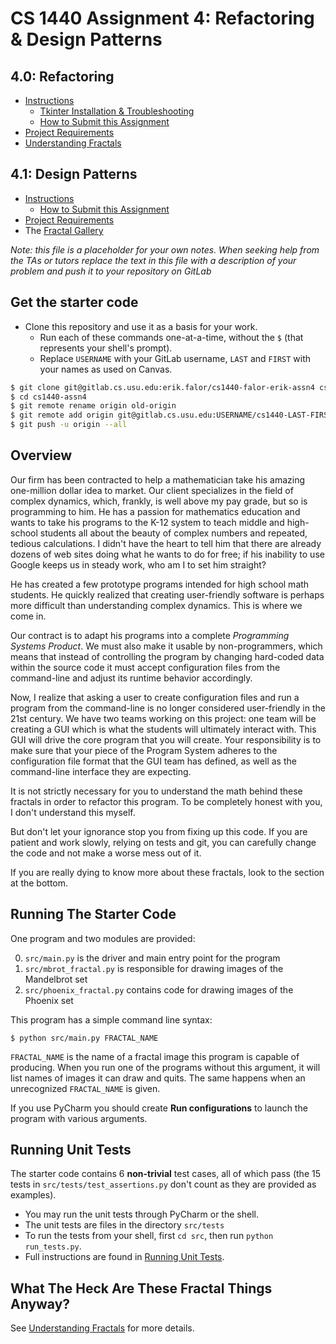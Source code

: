 # CS 1440 Assignment 4: Refactoring & Design Patterns

## 4.0: Refactoring
*   [Instructions](./instructions/4.0-README.md)
    *   [Tkinter Installation & Troubleshooting](./instructions/Tkinter.md)
    *   [How to Submit this Assignment](./instructions/How_To_Submit.md)
*   [Project Requirements](./instructions/4.0-Requirements.md)
*   [Understanding Fractals](./instructions/Fractals.md)

## 4.1: Design Patterns
*   [Instructions](./instructions/4.1-README.md)
    *   [How to Submit this Assignment](./instructions/How_To_Submit.md)
*   [Project Requirements](./instructions/4.1-Requirements.md)
*   The [Fractal Gallery](./data/README.md)


*Note: this file is a placeholder for your own notes.  When seeking help from the TAs or tutors replace the text in this file with a description of your problem and push it to your repository on GitLab*


## Get the starter code

*   Clone this repository and use it as a basis for your work.
    *   Run each of these commands one-at-a-time, without the `$` (that represents your shell's prompt).
    *   Replace `USERNAME` with your GitLab username, `LAST` and `FIRST` with your names as used on Canvas.

```bash
$ git clone git@gitlab.cs.usu.edu:erik.falor/cs1440-falor-erik-assn4 cs1440-assn4
$ cd cs1440-assn4
$ git remote rename origin old-origin
$ git remote add origin git@gitlab.cs.usu.edu:USERNAME/cs1440-LAST-FIRST-assn4.git
$ git push -u origin --all
```


## Overview

Our firm has been contracted to help a mathematician take his amazing one-million dollar idea to market.  Our client specializes in the field of complex dynamics, which, frankly, is well above my pay grade, but so is programming to him.  He has a passion for mathematics education and wants to take his programs to the K-12 system to teach middle and high-school students all about the beauty of complex numbers and repeated, tedious calculations.  I didn't have the heart to tell him that there are already dozens of web sites doing what he wants to do for free; if his inability to use Google keeps us in steady work, who am I to set him straight?

He has created a few prototype programs intended for high school math students.  He quickly realized that creating user-friendly software is perhaps more difficult than understanding complex dynamics.  This is where we come in.

Our contract is to adapt his programs into a complete *Programming Systems Product*.  We must also make it usable by non-programmers, which means that instead of controlling the program by changing hard-coded data within the source code it must accept configuration files from the command-line and adjust its runtime behavior accordingly.

Now, I realize that asking a user to create configuration files and run a program from the command-line is no longer considered user-friendly in the 21st century.  We have two teams working on this project: one team will be creating a GUI which is what the students will ultimately interact with.  This GUI will drive the core program that you will create.  Your responsibility is to make sure that your piece of the Program System adheres to the configuration file format that the GUI team has defined, as well as the command-line interface they are expecting.

It is not strictly necessary for you to understand the math behind these fractals in order to refactor this program.  To be completely honest with you, I don't understand this myself.

But don't let your ignorance stop you from fixing up this code.  If you are patient and work slowly, relying on tests and git, you can carefully change the code and not make a worse mess out of it.

If you are really dying to know more about these fractals, look to the section at the bottom.



## Running The Starter Code

One program and two modules are provided:

0.  `src/main.py` is the driver and main entry point for the program
1.  `src/mbrot_fractal.py` is responsible for drawing images of the Mandelbrot set
2.  `src/phoenix_fractal.py` contains code for drawing images of the Phoenix set

This program has a simple command line syntax:

```
$ python src/main.py FRACTAL_NAME
```

`FRACTAL_NAME` is the name of a fractal image this program is capable of producing.  When you run one of the programs without this argument, it will list names of images it can draw and quits.  The same happens when an unrecognized `FRACTAL_NAME` is given.

If you use PyCharm you should create **Run configurations** to launch the program with various arguments.



## Running Unit Tests

The starter code contains 6 **non-trivial** test cases, all of which pass (the 15 tests in `src/tests/test_assertions.py` don't count as they are provided as examples).

*   You may run the unit tests through PyCharm or the shell.
*   The unit tests are files in the directory `src/tests`
*   To run the tests from your shell, first `cd src`, then run `python run_tests.py`.
*   Full instructions are found in [Running Unit Tests](./instructions/Running_Unit_Tests.md).



## What The Heck Are These Fractal Things Anyway?

See [Understanding Fractals](./instructions/Fractals.md) for more details.
